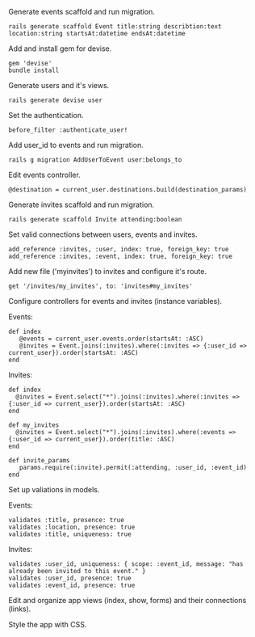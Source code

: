 Generate events scaffold and run migration.

```
rails generate scaffold Event title:string describtion:text location:string startsAt:datetime endsAt:datetime
```

Add and install gem for devise.

```
gem 'devise'
bundle install
```

Generate users and it's views.

```
rails generate devise user
```

Set the authentication.

```
before_filter :authenticate_user!
```

Add user_id to events and run migration.

```
rails g migration AddUserToEvent user:belongs_to
```

Edit events controller.

```
@destination = current_user.destinations.build(destination_params)
```

Generate invites scaffold and run migration.

```
rails generate scaffold Invite attending:boolean
```

Set valid connections between users, events and invites.

```
add_reference :invites, :user, index: true, foreign_key: true
add_reference :invites, :event, index: true, foreign_key: true
```

Add new file ('myinvites') to invites and configure it's route.

```
get '/invites/my_invites', to: 'invites#my_invites'
```

Configure controllers for events and invites (instance variables).

Events:

```
def index
   @events = current_user.events.order(startsAt: :ASC)
   @invites = Event.joins(:invites).where(:invites => {:user_id => current_user}).order(startsAt: :ASC)
end
```    

Invites:
```
def index
  @invites = Event.select("*").joins(:invites).where(:invites => {:user_id => current_user}).order(startsAt: :ASC)
end

def my_invites
  @invites = Event.select("*").joins(:invites).where(:events => {:user_id => current_user}).order(title: :ASC)
end

def invite_params
   params.require(:invite).permit(:attending, :user_id, :event_id)
end
```

Set up valiations in models.

Events:
```
validates :title, presence: true
validates :location, presence: true
validates :title, uniqueness: true
```
Invites:
```
validates :user_id, uniqueness: { scope: :event_id, message: "has already been invited to this event." }
validates :user_id, presence: true
validates :event_id, presence: true
```

Edit and organize app views (index, show, forms) and their connections (links).

Style the app with CSS.
